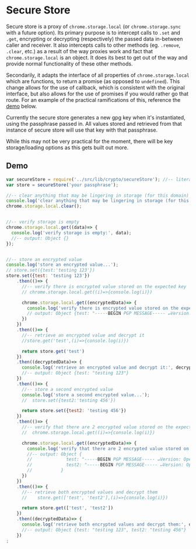 Secure Store
============

Secure store is a proxy of `chrome.storage.local` (or `chrome.storage.sync` with a future option). Its primary purpose 
is to intercept calls to `.set` and `.get`, encrypting or decrypting (respectively) the passed data in-between caller 
and receiver. It also intercepts calls to other methods (eg. `.remove`, `.clear`, etc.) as a result of the way proxies 
work and fact that `chrome.storage.local` is an object. It does its best to get out of the way and provide normal functionality 
of these other methods.

Secondarily, it adapts the interface of all properties of `chrome.storage.local` which are functions, to return a 
promise (as opposed to `undefined`). This change allows for the use of callback, which is consistent with the original 
interface, but also allows for the use of promises if you would rather go that route. For an example of the practical 
ramifications of this, reference the [demo](#demo) below.


Currently the secure store generates a new gpg key when it's instantiated, using the passphrase passed in. 
All values stored and retrieved from that instance of secure store will use that key with that passphrase.

While this may not be very practical for the moment, there will be key storage/loading options as this gets built out more.

Demo
----

```javascript
var secureStore = require('../src/lib/crypto/secureStore'); //-- literal path, relative to this file
var store = secureStore('your passphrase');

//-- clear anything that may be lingering in storage (for this domain)
console.log('clear anything that may be lingering in storage (for this domain)...');
chrome.storage.local.clear();


//-- verify storage is empty
chrome.storage.local.get((data)=> {
  console.log('verify storage is empty:', data); 
  //-- output: Object {}
});


//-- store an encrypted value
console.log('store an encrypted value...');
// store.set({test:'testing 123'})
store.set({test: 'testing 123'})
    .then(()=> {
      //-- verify there is encrypted value stored on the expected key
      // chrome.storage.local.get((i)=>{console.log(i)})

      chrome.storage.local.get((encryptedData)=> {
        console.log('verify there is encrypted value stored on the expected key:', encryptedData); 
        // output: Object {test: "-----BEGIN PGP MESSAGE----- ↵Version: OpenPGP.js v…tPOISI6Hpp2hR ↵=A4+M ↵-----END PGP MESSAGE----- ↵"}
      })
    })
    .then(()=> {
      //-- retrieve an encrypted value and decrypt it
      //store.get('test',(i)=>{console.log(i)})

      return store.get('test')
    })
    .then((decryptedData)=> {
      console.log('retrieve an encrypted value and decrypt it:', decryptedData);
      //-- output: Object {test: "testing 123"}
    })
    .then(()=> {
      //-- store a second encrypted value
      console.log('store a second encrypted value...');
      //  store.set({test2:'testing 456'})

      return store.set({test2: 'testing 456'})
    })
    .then(()=> {
      //-- verify that there are 2 encrypted value stored on the expected keys
      //  chrome.storage.local.get((i)=>{console.log(i)})

      chrome.storage.local.get((encryptedData)=> {
        console.log('verify that there are 2 encrypted value stored on the expected keys:', encryptedData);
        //-- output: Object {
        //             test: "-----BEGIN PGP MESSAGE----- ↵Version: OpenPGP.js v…tPOISI6Hpp2hR ↵=A4+M ↵-----END PGP MESSAGE----- ↵", 
        //             test2: "-----BEGIN PGP MESSAGE----- ↵Version: OpenPGP.js v…LA5ksHrRUIL4t ↵=mFF2 ↵-----END PGP MESSAGE----- ↵"
        //           }
      })
    })
    .then(()=> {
      //-- retrieve both encrypted values and decrypt them
      //    store.get(['test', 'test2'],(i)=>{console.log(i)})

      return store.get(['test', 'test2'])
    })
    .then((decryptedData)=> {
      console.log('retrieve both encrypted values and decrypt them:', decryptedData);
      //-- output: Object {test: "testing 123", test2: "testing 456"}
    })
;
```
